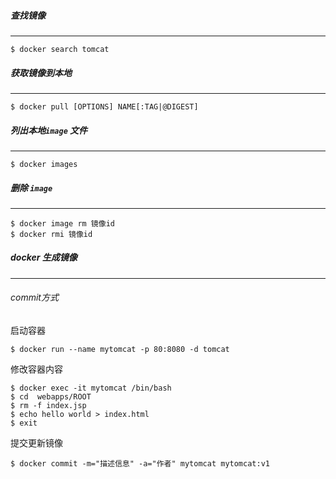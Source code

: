 ##### 查找镜像

---

```
$ docker search tomcat
```



##### 获取镜像到本地

---

```
$ docker pull [OPTIONS] NAME[:TAG|@DIGEST]
```



##### 列出本地`image` 文件

---

```
$ docker images
```



##### 删除 `image`

---

```
$ docker image rm 镜像id
$ docker rmi 镜像id
```



##### docker 生成镜像

---

###### commit方式

启动容器

```
$ docker run --name mytomcat -p 80:8080 -d tomcat
```

修改容器内容

```
$ docker exec -it mytomcat /bin/bash
$ cd  webapps/ROOT
$ rm -f index.jsp  
$ echo hello world > index.html
$ exit
```

提交更新镜像

```
$ docker commit -m="描述信息" -a="作者" mytomcat mytomcat:v1
```














